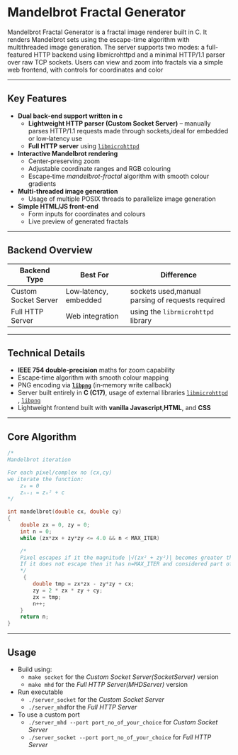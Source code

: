 #  Mandelbrot Fractal Generator

Mandelbrot Fractal Generator is a fractal image renderer built in C. It renders Mandelbrot sets using the escape-time algorithm with multithreaded image generation. The server supports two modes: a full-featured HTTP backend using libmicrohttpd and a minimal HTTP/1.1 parser over raw TCP sockets. Users can view and zoom into fractals via a simple web frontend, with controls for coordinates and color




---

## Key Features

- **Dual back‑end support written in c**
  - **Lightweight HTTP parser (Custom Socket Server)** – manually parses HTTP/1.1 requests made through sockets,ideal for embedded or low‑latency use
  - **Full HTTP server** using [`libmicrohttpd`](https://www.gnu.org/software/libmicrohttpd/) 
- **Interactive Mandelbrot rendering**
  - Center‑preserving zoom
  - Adjustable coordinate ranges and RGB colouring
  - Escape‑time *mandelbrot-fractal* algorithm with smooth colour gradients
- **Multi-threaded image generation**
  - Usage of multiple POSIX threads to parallelize image generation 
- **Simple HTML/JS front‑end**
  - Form inputs for coordinates and colours
  - Live preview of generated fractals
  

---

## Backend Overview

| Backend Type   | Best For           | Difference                      |
|----------------|--------------------|-----------------------------|
| Custom Socket Server | Low‑latency, embedded      | sockets used,manual parsing of requests required  |
| Full HTTP Server    | Web integration         | using the `librmicrohttpd` library   |

---

## Technical Details

- **IEEE 754 double‑precision** maths for zoom capability
- Escape‑time algorithm with smooth colour mapping  
- PNG encoding via **[`libpng`](http://www.libpng.org/pub/png/libpng.html)** (in‑memory write callback)  
- Server built entirely in **C (C17)**, usage of external libraries  [`libmicrohttpd`](https://www.gnu.org/software/libmicrohttpd/) ,  [`libpng`](http://www.libpng.org/pub/png/libpng.html)
- Lightweight frontend built with **vanilla Javascript**,**HTML**, and **CSS**
---


## Core Algorithm

```c
/*
Mandelbrot iteration

For each pixel/complex no (cx,cy) 
we iterate the function:
    z₀ = 0
    zₙ₊₁ = zₙ² + c
*/

int mandelbrot(double cx, double cy)
{
    double zx = 0, zy = 0;
    int n = 0;
    while (zx*zx + zy*zy <= 4.0 && n < MAX_ITER) 

    /*
    Pixel escapes if it the magnitude |√(zx² + zy²)| becomes greater than 2.
    If it does not escape then it has n=MAX_ITER and considered part of the set
    */
     {
        double tmp = zx*zx - zy*zy + cx;
        zy = 2 * zx * zy + cy;
        zx = tmp;
        n++;
    }
    return n;
}

```

---

## Usage
- Build using:
  - `make socket` for the *Custom Socket Server(SocketServer)* version
  - `make mhd` for the *Full HTTP Server(MHDServer)* version
- Run executable
  - `./server_socket` for the *Custom Socket Server*
  - `./server_mhd`for the *Full HTTP Server* 
- To use a custom port
   - `./server_mhd --port port_no_of_your_choice` for *Custom Socket Server*
   - `./server_socket --port port_no_of_your_choice` for *Full HTTP Server*
